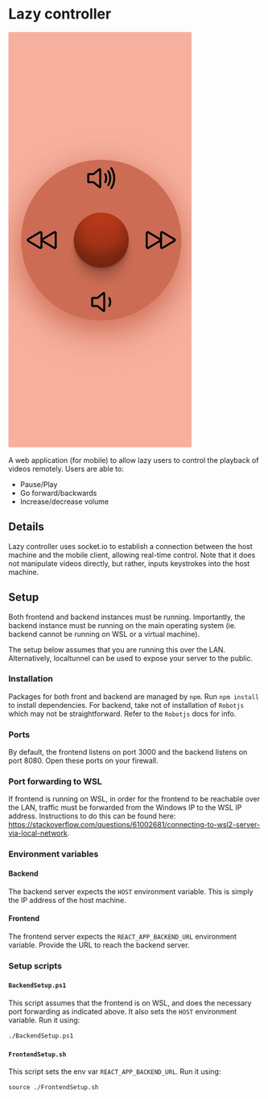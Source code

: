 # Lazy controller

![Screenshot](frontend/public/assets/sNIP.jpg)

A web application (for mobile) to allow lazy users to control the playback of videos remotely. Users are able to: 

- Pause/Play
- Go forward/backwards
- Increase/decrease volume

## Details

Lazy controller uses socket.io to establish a connection between the host machine and the mobile client, allowing real-time control. Note that it does not manipulate videos directly, but rather, inputs keystrokes into the host machine. 

## Setup

Both frontend and backend instances must be running. Importantly, the backend instance must be running on the main operating system (ie. backend cannot be running on WSL or a virtual machine).

The setup below assumes that you are running this over the LAN. Alternatively, localtunnel can be used to expose your server to the public.

### Installation

Packages for both front and backend are managed by `npm`. Run `npm install` to install dependencies. For backend, take not of installation of `Robotjs` which may not be straightforward. Refer to the `Robotjs` docs for info.

### Ports

By default, the frontend listens on port 3000 and the backend listens on port 8080. Open these ports on your firewall.

### Port forwarding to WSL

If frontend is running on WSL, in order for the frontend to be reachable over the LAN, traffic must be forwarded from the Windows IP to the WSL IP address. Instructions to do this can be found here: https://stackoverflow.com/questions/61002681/connecting-to-wsl2-server-via-local-network.

### Environment variables

#### Backend
 
The backend server expects the `HOST` environment variable. This is simply the IP address of the host machine.

#### Frontend

The frontend server expects the `REACT_APP_BACKEND_URL` environment variable. Provide the URL to reach the backend server. 

### Setup scripts

#### `BackendSetup.ps1`

This script assumes that the frontend is on WSL, and does the necessary port forwarding as indicated above. It also sets the `HOST` environment variable. Run it using: 

```
./BackendSetup.ps1
```

#### `FrontendSetup.sh`

This script sets the env var `REACT_APP_BACKEND_URL`. Run it using: 

```
source ./FrontendSetup.sh
```